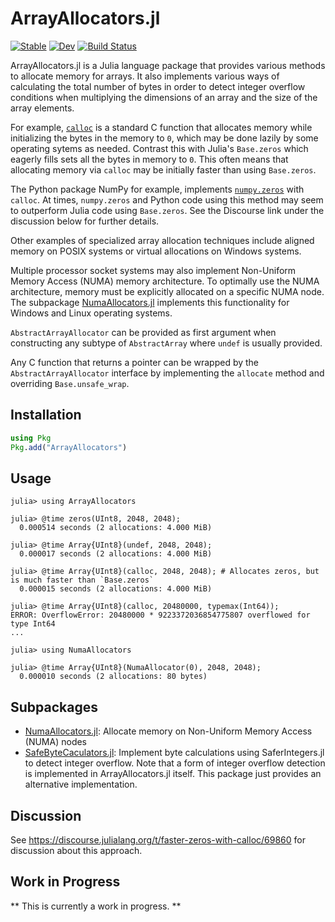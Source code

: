 # ArrayAllocators.jl

[![Stable](https://img.shields.io/badge/docs-stable-blue.svg)](https://mkitti.github.io/ArrayAllocators.jl/stable)
[![Dev](https://img.shields.io/badge/docs-dev-blue.svg)](https://mkitti.github.io/ArrayAllocators.jl/dev)
[![Build Status](https://github.com/mkitti/ArrayAllocators.jl/actions/workflows/CI.yml/badge.svg?branch=main)](https://github.com/mkitti/ArrayAllocators.jl/actions/workflows/CI.yml?query=branch%3Amain)

ArrayAllocators.jl is a Julia language package that provides various methods to allocate memory for arrays. It also implements various ways of calculating the total number of bytes in order to detect integer overflow conditions when multiplying the dimensions of an array and the size of the array elements.

For example, [`calloc`](https://en.cppreference.com/w/c/memory/calloc) is a standard C function that allocates memory while initializing the bytes in the memory to `0`, which may be done lazily by some operating sytems as needed. Contrast this with Julia's `Base.zeros` which eagerly fills sets all the bytes in memory to `0`. This often means that allocating memory via `calloc` may be initially faster than using `Base.zeros`.

The Python package NumPy for example, implements [`numpy.zeros`](https://numpy.org/doc/stable/reference/generated/numpy.zeros.html) with `calloc`.
At times, `numpy.zeros` and Python code using this method may seem to outperform Julia code using `Base.zeros`. See the Discourse link under
the discussion below for further details.

Other examples of specialized array allocation techniques include aligned memory on POSIX systems or virtual allocations on Windows systems.

Multiple processor socket systems may also implement Non-Uniform Memory Access (NUMA) memory architecture. To optimally use the NUMA architecture, memory must be explicitly allocated on a specific NUMA node. The subpackage [NumaAllocators.jl](NumaAllocators) implements this functionality for Windows and Linux operating systems.

`AbstractArrayAllocator` can be provided as first argument when constructing any subtype of `AbstractArray` where `undef` is usually provided.

Any C function that returns a pointer can be wrapped by the `AbstractArrayAllocator` interface by implementing the `allocate` method and overriding
`Base.unsafe_wrap`.

## Installation

```julia
using Pkg
Pkg.add("ArrayAllocators")
```

## Usage

```
julia> using ArrayAllocators

julia> @time zeros(UInt8, 2048, 2048);
  0.000514 seconds (2 allocations: 4.000 MiB)

julia> @time Array{UInt8}(undef, 2048, 2048);
  0.000017 seconds (2 allocations: 4.000 MiB)

julia> @time Array{UInt8}(calloc, 2048, 2048); # Allocates zeros, but is much faster than `Base.zeros`
  0.000015 seconds (2 allocations: 4.000 MiB)

julia> @time Array{UInt8}(calloc, 20480000, typemax(Int64));
ERROR: OverflowError: 20480000 * 9223372036854775807 overflowed for type Int64
...

julia> using NumaAllocators

julia> @time Array{UInt8}(NumaAllocator(0), 2048, 2048);
  0.000010 seconds (2 allocations: 80 bytes)

```

## Subpackages

* [NumaAllocators.jl](NumaAllocators): Allocate memory on Non-Uniform Memory Access (NUMA) nodes
* [SafeByteCaculators.jl](SafeByteCalculators): Implement byte calculations using SaferIntegers.jl to detect integer overflow. Note that a form of integer overflow detection is implemented in ArrayAllocators.jl itself. This package just provides an alternative implementation.

## Discussion

See https://discourse.julialang.org/t/faster-zeros-with-calloc/69860 for discussion about this approach.

## Work in Progress

** This is currently a work in progress. **
